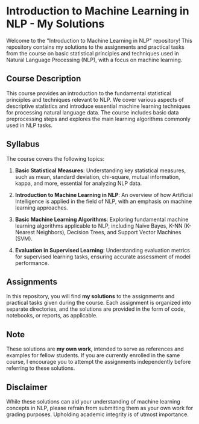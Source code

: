 
# Introduction to Machine Learning in NLP - My Solutions

Welcome to the "Introduction to Machine Learning in NLP" repository! This repository contains my solutions to the assignments and practical tasks from the course on basic statistical principles and techniques used in Natural Language Processing (NLP), with a focus on machine learning.

## Course Description

This course provides an introduction to the fundamental statistical principles and techniques relevant to NLP. We cover various aspects of descriptive statistics and introduce essential machine learning techniques for processing natural language data. The course includes basic data preprocessing steps and explores the main learning algorithms commonly used in NLP tasks.

## Syllabus

The course covers the following topics:

1. **Basic Statistical Measures**: Understanding key statistical measures, such as mean, standard deviation, chi-square, mutual information, kappa, and more, essential for analyzing NLP data.

2. **Introduction to Machine Learning in NLP**: An overview of how Artificial Intelligence is applied in the field of NLP, with an emphasis on machine learning approaches.

3. **Basic Machine Learning Algorithms**: Exploring fundamental machine learning algorithms applicable to NLP, including Naive Bayes, K-NN (K-Nearest Neighbors), Decision Trees, and Support Vector Machines (SVM).

4. **Evaluation in Supervised Learning**: Understanding evaluation metrics for supervised learning tasks, ensuring accurate assessment of model performance.

## Assignments

In this repository, you will find **my solutions** to the assignments and practical tasks given during the course. Each assignment is organized into separate directories, and the solutions are provided in the form of code, notebooks, or reports, as applicable.

## Note

These solutions are **my own work**, intended to serve as references and examples for fellow students. If you are currently enrolled in the same course, I encourage you to attempt the assignments independently before referring to these solutions.

## Disclaimer

While these solutions can aid your understanding of machine learning concepts in NLP, please refrain from submitting them as your own work for grading purposes. Upholding academic integrity is of utmost importance.
